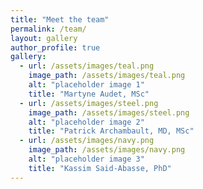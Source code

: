 ```yaml
---
title: "Meet the team"
permalink: /team/
layout: gallery
author_profile: true
gallery:
  - url: /assets/images/teal.png
    image_path: /assets/images/teal.png
    alt: "placeholder image 1"
    title: "Martyne Audet, MSc"
  - url: /assets/images/steel.png
    image_path: /assets/images/steel.png
    alt: "placeholder image 2"
    title: "Patrick Archambault, MD, MSc"
  - url: /assets/images/navy.png
    image_path: /assets/images/navy.png
    alt: "placeholder image 3"
    title: "Kassim Said-Abasse, PhD"
---
```

